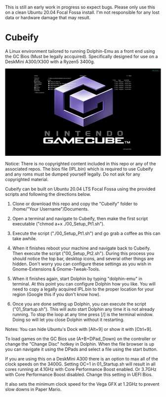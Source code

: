 This is still an early work in progress so expect bugs. Please only use this on a clean Ubuntu 20.04 Focal Fossa install.
I'm not responsible for any lost data or hardware damage that may result.

# Cubeify
A Linux environment tailored to running Dolphin-Emu as a front end using the GC Bios (Must be legally accquired).
Specifically designed for use on a DeskMini A300/X300 with a Ryzen5 3400g.

![alt text](https://github.com/Xe24vc/Cubeify/blob/master/Examples/Bios.png)

Notice:
There is no copyrighted content included in this repo or any of the associated repos.
The bios file (IPL.bin) which is required to use Cubeify and any roms must be dumped yourself legally.
Do not ask for any copyrighted material.

Cubeify can be built on Ubuntu 20.04 LTS Focal Fossa using the provided scripts and following the directions below.

1) Clone or download this repo and copy the "Cubeify" folder to /home/"Your Username"/Documents.

2) Open a terminal and navigate to Cubeify, then make the first script executable ("chmod a+x ./00_Setup_Pt1.sh").

3) Execute the script ("./00_Setup_Pt1.sh") and go grab a coffee as this can take awhile.

4) When it finishes reboot your machine and navigate back to Cubeify. Then execute the script ("00_Setup_Pt2.sh").
   During this process you should notice the top bar, desktop icons, and several other things are hidden.
   Don't worry you can configure these settings as you wish in Gnome-Extensions & Gnome-Tweak-Tools.
   
5) When it finishes again, start Dolphin by typing "dolphin-emu" in terminal. At this point you can configure Dolphin how you like.
   You will need to copy a legally acquired IPL.bin to the proper location for your region (Google this if you don't know how).

6) Once you are done setting up Dolphin, you can execute the script ("01_Startup.sh").
   This will auto start Dolphin any time it is not already running.
   To stop the loop at any time press [/] is the terminal window.
   Doing so will let you close Dolphin without it restarting.
   
Notes:
You can hide Ubuntu's Dock with [Alt+9] or show it with [Ctrl+9].

To load games on the GC Bios use (A+B+DPad_Down) on the controller or change the "Change Disc" hotkey in Dolphin.
When the file browser is up you can navigate it using the DPads and select a file using the start button.

If you are using this on a DeskMini A300 there is an option to max all of the clock speeds on the 3400G.
Setting OC=1 in 01_Startup.sh will result in all cores running at 4.1GHz with Core Performance Boost enabled.
Or 3.7GHz with Core Performance Boost disabled. Change this setting in UEFI Bios.

It also sets the minimum clock speed for the Vega GFX at 1.2GHz to prevent slow downs in Paper Mario.
